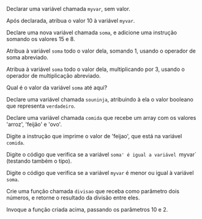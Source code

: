 Declarar uma variável chamada `myvar`, sem valor.

Após declarada, atribua o valor 10 à variável `myvar`.

 Declare uma nova variável chamada `soma`, e adicione uma instrução somando os valores 15 e 8.

 Atribua à variável `soma` todo o valor dela, somando 1, usando o operador de soma abreviado.

 Atribua à variável `soma` todo o valor dela, multiplicando por 3, usando o operador de multiplicação abreviado.

 Qual é o valor da variável `soma` até aqui?

 Declare uma variável chamada `souninja`, atribuindo à ela o valor booleano que representa `verdadeiro`.

 Declare uma variável chamada `comida` que recebe um array com os valores 'arroz', 'feijão' e 'ovo'.

 Digite a instrução que imprime o valor de 'feijao', que está na variável `comida`.

 Digite o código que verifica se a variável `soma' é igual a variável `myvar` (testando também o tipo).

 Digite o código que verifica se a variável `myvar` é menor ou igual à variável `soma`.

 Crie uma função chamada `divisao` que receba como parâmetro dois números, e retorne o resultado da divisão entre eles.

 Invoque a função criada acima, passando os parâmetros 10 e 2.
